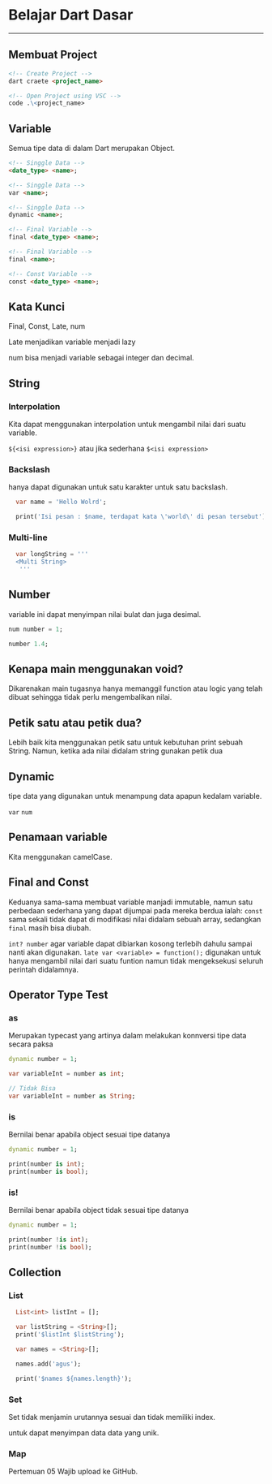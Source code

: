 # Belajar Dart Dasar
----------
## Membuat Project 
```markdown
<!-- Create Project -->
dart craete <project_name>

<!-- Open Project using VSC -->
code .\<project_name>

```

## Variable
Semua tipe data di dalam Dart merupakan Object.
```markdown
<!-- Singgle Data -->
<date_type> <name>;

<!-- Singgle Data -->
var <name>;

<!-- Singgle Data -->
dynamic <name>;

<!-- Final Variable -->
final <date_type> <name>;

<!-- Final Variable -->
final <name>;

<!-- Const Variable -->
const <date_type> <name>;
```
## Kata Kunci
Final, Const, Late, num

Late menjadikan variable menjadi lazy

num bisa menjadi variable sebagai integer dan decimal.

## String

### Interpolation
Kita dapat menggunakan interpolation untuk mengambil nilai dari suatu variable.

`${<isi expression>}` atau jika sederhana `$<isi expression>`

### Backslash 
hanya dapat digunakan untuk satu karakter untuk satu backslash.
```dart
  var name = 'Hello Wolrd';

  print('Isi pesan : $name, terdapat kata \'world\' di pesan tersebut');
```

### Multi-line
```dart
  var longString = ''' 
  <Multi String>
   '''
```
## Number
variable ini dapat menyimpan nilai bulat dan juga desimal.

```dart
num number = 1;

number 1.4;
```
## Kenapa main menggunakan void? 
Dikarenakan main tugasnya hanya memanggil function atau logic yang telah dibuat sehingga tidak perlu mengembalikan nilai.

## Petik satu atau petik dua?
Lebih baik kita menggunakan petik satu untuk kebutuhan print sebuah String. Namun, ketika ada nilai didalam string gunakan petik dua

## Dynamic 
tipe data yang digunakan untuk menampung data apapun kedalam variable.

`var` `num`
## Penamaan variable
Kita menggunakan camelCase.

## Final and Const
Keduanya sama-sama membuat variable manjadi immutable, namun satu perbedaan sederhana yang dapat dijumpai pada mereka berdua ialah: `const` sama sekali tidak dapat di modifikasi nilai didalam sebuah array, sedangkan `final` masih bisa diubah.

`int? number` agar variable dapat dibiarkan kosong terlebih dahulu sampai nanti akan digunakan.
`late var <variable> = function();` digunakan untuk hanya mengambil nilai dari suatu funtion namun tidak mengeksekusi seluruh perintah didalamnya.

## Operator Type Test
### as 
Merupakan typecast yang artinya dalam melakukan konnversi tipe data secara paksa

```dart
dynamic number = 1;

var variableInt = number as int;

// Tidak Bisa
var variableInt = number as String;
```
### is
Bernilai benar apabila object sesuai tipe datanya
```dart
dynamic number = 1;

print(number is int);
print(number is bool);
```
### is!
Bernilai benar apabila object tidak sesuai tipe datanya
```dart
dynamic number = 1;

print(number !is int);
print(number !is bool);
```
## Collection
### List

```dart
  List<int> listInt = [];

  var listString = <String>[];
  print('$listInt $listString');

  var names = <String>[];

  names.add('agus');

  print('$names ${names.length}');
```
### Set
Set tidak menjamin urutannya sesuai dan tidak memiliki index.

untuk dapat menyimpan data data yang unik.
### Map


Pertemuan 05 Wajib upload ke GitHub.